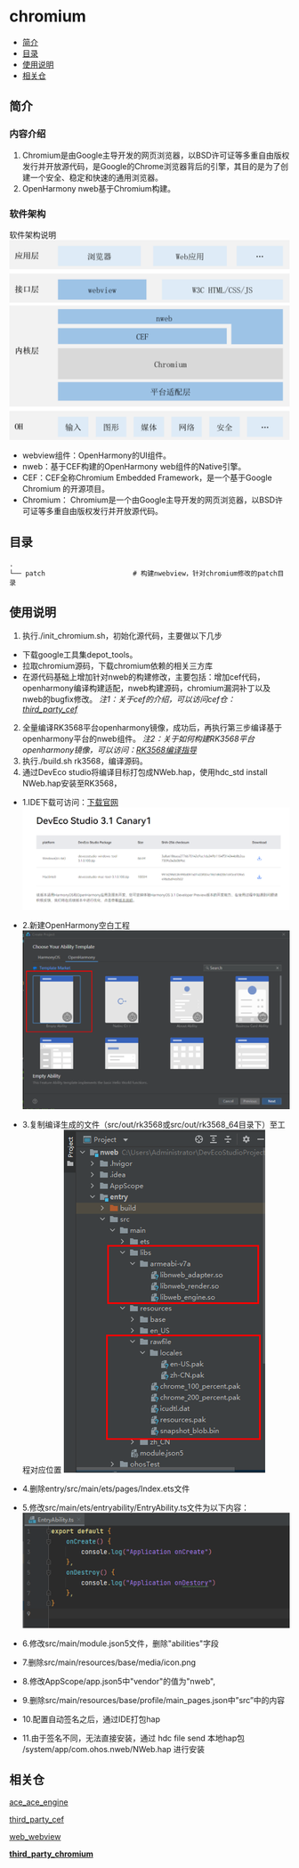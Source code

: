 # chromium
- [简介](#简介)
- [目录](#目录)
- [使用说明](#使用说明)
- [相关仓](#相关仓)
## 简介
### 内容介绍
1. Chromium是由Google主导开发的网页浏览器，以BSD许可证等多重自由版权发行并开放源代码，是Google的Chrome浏览器背后的引擎，其目的是为了创建一个安全、稳定和快速的通用浏览器。
2. OpenHarmony nweb基于Chromium构建。
### 软件架构
软件架构说明
![](figures/Web-architecture_ZH.png "web软件架构图")
* webview组件：OpenHarmony的UI组件。
* nweb：基于CEF构建的OpenHarmony web组件的Native引擎。
* CEF：CEF全称Chromium Embedded Framework，是一个基于Google Chromium 的开源项目。
* Chromium： Chromium是一个由Google主导开发的网页浏览器，以BSD许可证等多重自由版权发行并开放源代码。
## 目录
```
.
└── patch                      # 构建nwebview，针对chromium修改的patch目录
```
## 使用说明
1. 执行./init_chromium.sh，初始化源代码，主要做以下几步
* 下载google工具集depot_tools。
* 拉取chromium源码，下载chromium依赖的相关三方库
* 在源代码基础上增加针对nweb的构建修改，主要包括：增加cef代码，openharmony编译构建适配，nweb构建源码，chromium漏洞补丁以及nweb的bugfix修改。
*注1：关于cef的介绍，可以访问cef仓：[third_party_cef](https://gitee.com/openharmony/third_party_cef)*
2. 全量编译RK3568平台openharmony镜像，成功后，再执行第三步编译基于openharmony平台的nweb组件。
*注2：关于如何构建RK3568平台openharmony镜像，可以访问：[RK3568编译指导](https://gitee.com/openharmony/docs/blob/master/zh-cn/device-dev/quick-start/quickstart-ide-3568-build.md)*
3. 执行./build.sh rk3568，编译源码。
4. 通过DevEco studio将编译目标打包成NWeb.hap，使用hdc_std install NWeb.hap安装至RK3568，
* 1.IDE下载可访问：[下载官网](https://developer.harmonyos.com/cn/develop/deveco-studio#download)
   ![](figures/下载版本.png "下载版本")

* 2.新建OpenHarmony空白工程
   ![](figures/新建工程.png "新建工程")
* 3.复制编译生成的文件（src/out/rk3568或src/out/rk3568_64目录下）至工程对应位置
   ![](figures/存放路径.png "存放路径") 

* 4.删除entry/src/main/ets/pages/Index.ets文件

* 5.修改src/main/ets/entryability/EntryAbility.ts文件为以下内容：
   ![](figures/EntryAbility_ts.png "EntryAbility.ts") 

* 6.修改src/main/module.json5文件，删除"abilities"字段

* 7.删除src/main/resources/base/media/icon.png

* 8.修改AppScope/app.json5中"vendor"的值为"nweb",

* 9.删除src/main/resources/base/profile/main_pages.json中”src”中的内容

* 10.配置自动签名之后，通过IDE打包hap

* 11.由于签名不同，无法直接安装，通过
  hdc file send 本地hap包 /system/app/com.ohos.nweb/NWeb.hap
进行安装

## 相关仓
[ace_ace_engine](https://gitee.com/openharmony/ace_ace_engine)

[third_party_cef](https://gitee.com/openharmony/third_party_cef)

[web_webview](https://gitee.com/openharmony/web_webview)

**[third_party_chromium](https://gitee.com/openharmony/third_party_chromium)**
